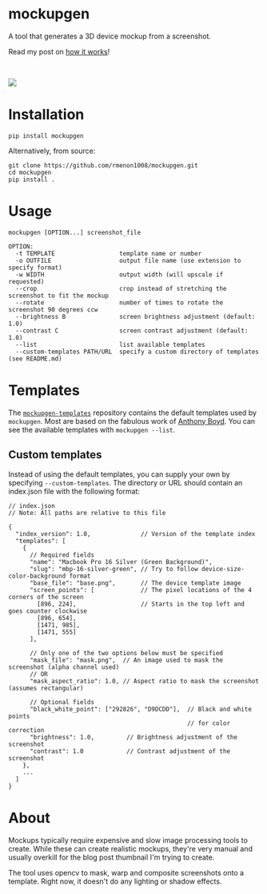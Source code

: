# mockupgen
A tool that generates a 3D device mockup from a screenshot. 

Read my post on [how it works](https://www.rohanmenon.com/projects/mockupgen/)!

<br>

![](https://www.rohanmenon.com/media/example.png)

# Installation
```
pip install mockupgen
```

Alternatively, from source:
```
git clone https://github.com/rmenon1008/mockupgen.git
cd mockupgen
pip install .
```

# Usage
```
mockupgen [OPTION...] screenshot_file

OPTION:
  -t TEMPLATE                  template name or number
  -o OUTFILE                   output file name (use extension to specify format)
  -w WIDTH                     output width (will upscale if requested)
  --crop                       crop instead of stretching the screenshot to fit the mockup
  --rotate                     number of times to rotate the screenshot 90 degrees ccw
  --brightness B               screen brightness adjustment (default: 1.0)
  --contrast C                 screen contrast adjustment (default: 1.0)
  --list                       list available templates
  --custom-templates PATH/URL  specify a custom directory of templates (see README.md)
```

# Templates
The [`mockupgen-templates`](https://github.com/rmenon1008/mockupgen-templates) repository contains the default templates used by `mockupgen`. Most are based on the fabulous work of [Anthony Boyd](https://www.anthonyboyd.graphics/). You can see the available templates with `mockupgen --list`.

## Custom templates
Instead of using the default templates, you can supply your own by specifying `--custom-templates`. The directory or URL should contain an index.json file with the following format:
```jsonc
// index.json
// Note: All paths are relative to this file

{
  "index_version": 1.0,              // Version of the template index
  "templates": [
    {
      // Required fields
      "name": "Macbook Pro 16 Silver (Green Background)",
      "slug": "mbp-16-silver-green", // Try to follow device-size-color-background format
      "base_file": "base.png",       // The device template image
      "screen_points": [             // The pixel locations of the 4 corners of the screen
        [896, 224],                  // Starts in the top left and goes counter clockwise
        [896, 654],
        [1471, 985],
        [1471, 555]
      ],

      // Only one of the two options below must be specified
      "mask_file": "mask.png",  // An image used to mask the screenshot (alpha channel used)
      // OR
      "mask_aspect_ratio": 1.0, // Aspect ratio to mask the screenshot (assumes rectangular)

      // Optional fields
      "black_white_point": ["292826", "D9DCDD"],  // Black and white points
                                                  // for color correction
      "brightness": 1.0,         // Brightness adjustment of the screenshot
      "contrast": 1.0            // Contrast adjustment of the screenshot
    },
    ...
  ]
}
```

# About
Mockups typically require expensive and slow image processing tools to create. While these can create realistic mockups, they're very manual and usually overkill for the blog post thumbnail I'm trying to create.

The tool uses opencv to mask, warp and composite screenshots onto a template. Right now, it doesn't do any lighting or shadow effects.
